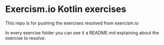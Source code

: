 # Exercism.io Kotlin exercises

This repo is for pushing the exercises resolved from exercism.io

In every exercise folder you can see it a README.md explaining about the exercise to resolve.
